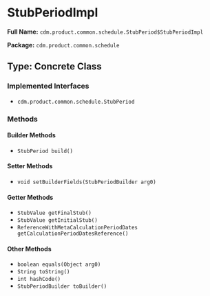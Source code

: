 # StubPeriodImpl

**Full Name:** `cdm.product.common.schedule.StubPeriod$StubPeriodImpl`

**Package:** `cdm.product.common.schedule`

## Type: Concrete Class

### Implemented Interfaces

- `cdm.product.common.schedule.StubPeriod`

### Methods

#### Builder Methods

- `StubPeriod build()`

#### Setter Methods

- `void setBuilderFields(StubPeriodBuilder arg0)`

#### Getter Methods

- `StubValue getFinalStub()`
- `StubValue getInitialStub()`
- `ReferenceWithMetaCalculationPeriodDates getCalculationPeriodDatesReference()`

#### Other Methods

- `boolean equals(Object arg0)`
- `String toString()`
- `int hashCode()`
- `StubPeriodBuilder toBuilder()`

